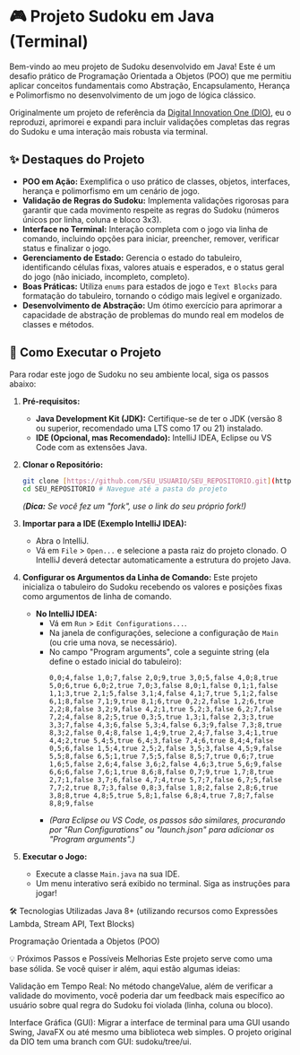# 🎮 Projeto Sudoku em Java (Terminal)

Bem-vindo ao meu projeto de Sudoku desenvolvido em Java! Este é um desafio prático de Programação Orientada a Objetos (POO) que me permitiu aplicar conceitos fundamentais como Abstração, Encapsulamento, Herança e Polimorfismo no desenvolvimento de um jogo de lógica clássico.

Originalmente um projeto de referência da [Digital Innovation One (DIO)](https://www.dio.me/), eu o reproduzi, aprimorei e expandi para incluir validações completas das regras do Sudoku e uma interação mais robusta via terminal.

## ✨ Destaques do Projeto

* **POO em Ação:** Exemplifica o uso prático de classes, objetos, interfaces, herança e polimorfismo em um cenário de jogo.
* **Validação de Regras do Sudoku:** Implementa validações rigorosas para garantir que cada movimento respeite as regras do Sudoku (números únicos por linha, coluna e bloco 3x3).
* **Interface no Terminal:** Interação completa com o jogo via linha de comando, incluindo opções para iniciar, preencher, remover, verificar status e finalizar o jogo.
* **Gerenciamento de Estado:** Gerencia o estado do tabuleiro, identificando células fixas, valores atuais e esperados, e o status geral do jogo (não iniciado, incompleto, completo).
* **Boas Práticas:** Utiliza `enums` para estados de jogo e `Text Blocks` para formatação do tabuleiro, tornando o código mais legível e organizado.
* **Desenvolvimento de Abstração:** Um ótimo exercício para aprimorar a capacidade de abstração de problemas do mundo real em modelos de classes e métodos.

## 🚀 Como Executar o Projeto

Para rodar este jogo de Sudoku no seu ambiente local, siga os passos abaixo:

1.  **Pré-requisitos:**
    * **Java Development Kit (JDK):** Certifique-se de ter o JDK (versão 8 ou superior, recomendado uma LTS como 17 ou 21) instalado.
    * **IDE (Opcional, mas Recomendado):** IntelliJ IDEA, Eclipse ou VS Code com as extensões Java.

2.  **Clonar o Repositório:**
    ```bash
    git clone [https://github.com/SEU_USUARIO/SEU_REPOSITORIO.git](https://github.com/SEU_USUARIO/SEU_REPOSITORIO.git)
    cd SEU_REPOSITORIO # Navegue até a pasta do projeto
    ```
    *(**Dica:** Se você fez um "fork", use o link do seu próprio fork!)*

3.  **Importar para a IDE (Exemplo IntelliJ IDEA):**
    * Abra o IntelliJ.
    * Vá em `File` > `Open...` e selecione a pasta raiz do projeto clonado. O IntelliJ deverá detectar automaticamente a estrutura do projeto Java.

4.  **Configurar os Argumentos da Linha de Comando:**
    Este projeto inicializa o tabuleiro do Sudoku recebendo os valores e posições fixas como argumentos de linha de comando.
    * **No IntelliJ IDEA:**
        * Vá em `Run` > `Edit Configurations...`.
        * Na janela de configurações, selecione a configuração de `Main` (ou crie uma nova, se necessário).
        * No campo "Program arguments", cole a seguinte string (ela define o estado inicial do tabuleiro):
            ```
            0,0;4,false 1,0;7,false 2,0;9,true 3,0;5,false 4,0;8,true 5,0;6,true 6,0;2,true 7,0;3,false 8,0;1,false 0,1;1,false 1,1;3,true 2,1;5,false 3,1;4,false 4,1;7,true 5,1;2,false 6,1;8,false 7,1;9,true 8,1;6,true 0,2;2,false 1,2;6,true 2,2;8,false 3,2;9,false 4,2;1,true 5,2;3,false 6,2;7,false 7,2;4,false 8,2;5,true 0,3;5,true 1,3;1,false 2,3;3,true 3,3;7,false 4,3;6,false 5,3;4,false 6,3;9,false 7,3;8,true 8,3;2,false 0,4;8,false 1,4;9,true 2,4;7,false 3,4;1,true 4,4;2,true 5,4;5,true 6,4;3,false 7,4;6,true 8,4;4,false 0,5;6,false 1,5;4,true 2,5;2,false 3,5;3,false 4,5;9,false 5,5;8,false 6,5;1,true 7,5;5,false 8,5;7,true 0,6;7,true 1,6;5,false 2,6;4,false 3,6;2,false 4,6;3,true 5,6;9,false 6,6;6,false 7,6;1,true 8,6;8,false 0,7;9,true 1,7;8,true 2,7;1,false 3,7;6,false 4,7;4,true 5,7;7,false 6,7;5,false 7,7;2,true 8,7;3,false 0,8;3,false 1,8;2,false 2,8;6,true 3,8;8,true 4,8;5,true 5,8;1,false 6,8;4,true 7,8;7,false 8,8;9,false
            ```
        * *(Para Eclipse ou VS Code, os passos são similares, procurando por "Run Configurations" ou "launch.json" para adicionar os "Program arguments".)*

5.  **Executar o Jogo:**
    * Execute a classe `Main.java` na sua IDE.
    * Um menu interativo será exibido no terminal. Siga as instruções para jogar!


🛠️ Tecnologias Utilizadas
Java 8+ (utilizando recursos como Expressões Lambda, Stream API, Text Blocks)

Programação Orientada a Objetos (POO)

💡 Próximos Passos e Possíveis Melhorias
Este projeto serve como uma base sólida. Se você quiser ir além, aqui estão algumas ideias:

Validação em Tempo Real: No método changeValue, além de verificar a validade do movimento, você poderia dar um feedback mais específico ao usuário sobre qual regra do Sudoku foi violada (linha, coluna ou bloco).

Interface Gráfica (GUI): Migrar a interface de terminal para uma GUI usando Swing, JavaFX ou até mesmo uma biblioteca web simples. O projeto original da DIO tem uma branch com GUI: sudoku/tree/ui.
